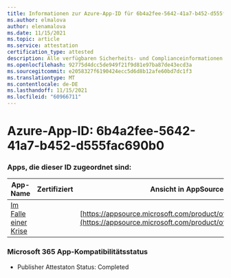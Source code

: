 ```yaml
---
title: Informationen zur Azure-App-ID für 6b4a2fee-5642-41a7-b452-d555fac690b0
ms.author: elmalova
author: elenamalova
ms.date: 11/15/2021
ms.topic: article
ms.service: attestation
certification_type: attested
description: Alle verfügbaren Sicherheits- und Complianceinformationen für 6b4a2fee-5642-41a7-b452-d555fac690b0.
ms.openlocfilehash: 92775d4dcc5de949f21f9d81e97ba87de43ecd3a
ms.sourcegitcommit: e2058327f6190424ecc5d6d8b12afe60bd7dc1f3
ms.translationtype: MT
ms.contentlocale: de-DE
ms.lasthandoff: 11/15/2021
ms.locfileid: "60966711"
---
```

# <a name="azure-app-id-6b4a2fee-5642-41a7-b452-d555fac690b0"></a>Azure-App-ID: 6b4a2fee-5642-41a7-b452-d555fac690b0


### <a name="apps-associated-with-this-id"></a>Apps, die dieser ID zugeordnet sind:
| **App-Name** | **Zertifiziert** | **Ansicht in AppSource** |
|--------------|---------------|-----------------------|
| [Im Falle einer Krise](https://docs.microsoft.com/microsoft-365-app-certification/forward/WA200003194) |  | [https://appsource.microsoft.com/product/office/WA200003194](https://appsource.microsoft.com/product/office/WA200003194) |

### <a name="microsoft-365-app-compliance-status"></a>Microsoft 365 App-Kompatibilitätsstatus
- Publisher Attestaton Status: Completed
